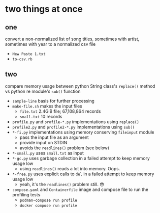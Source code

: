 # two things at once


## one

convert a non-normalized list of song titles, sometimes with artist, sometimes with year to a normalized csv file

* `New Paste 1.txt`
* `to-csv.rb`

## two

compare memory usage between python String class's `replace()` method vs python re module's `sub()` function

* `sample-line` basis for further processing
* `make-file.sh` makes the input files
  * `file.txt` 2.4GiB file; 67,108,864 records
  * `small.txt`  10 records
* `profile.py` and `profile-*.py` implementations using `replace()`
* `profile2.py` and `profile2-*.py` implementations using `sub()`
* `*-fi.py` implementations using memory conserving `fileinput` module
  * pass the input file as an argument
  * provide input on STDIN
  * avoids the `readlines()` problem (see below)
* `*-small.py` uses `small.txt` as input
* `*-gc.py` uses garbage collection in a failed attempt to keep memory usage low
  * using `readlines()` reads a lot into memory. Oops.
* `*-free.py` uses explicit calls to `del` in a failed attempt to keep memory usage low
  * yeah, it's the `readlines()` problem still. 😳
* `compose.yaml` and `Containerfile` image and compose file to run the profiling tests
  * `podman-compose run profile`
  * `docker compose run profile`
